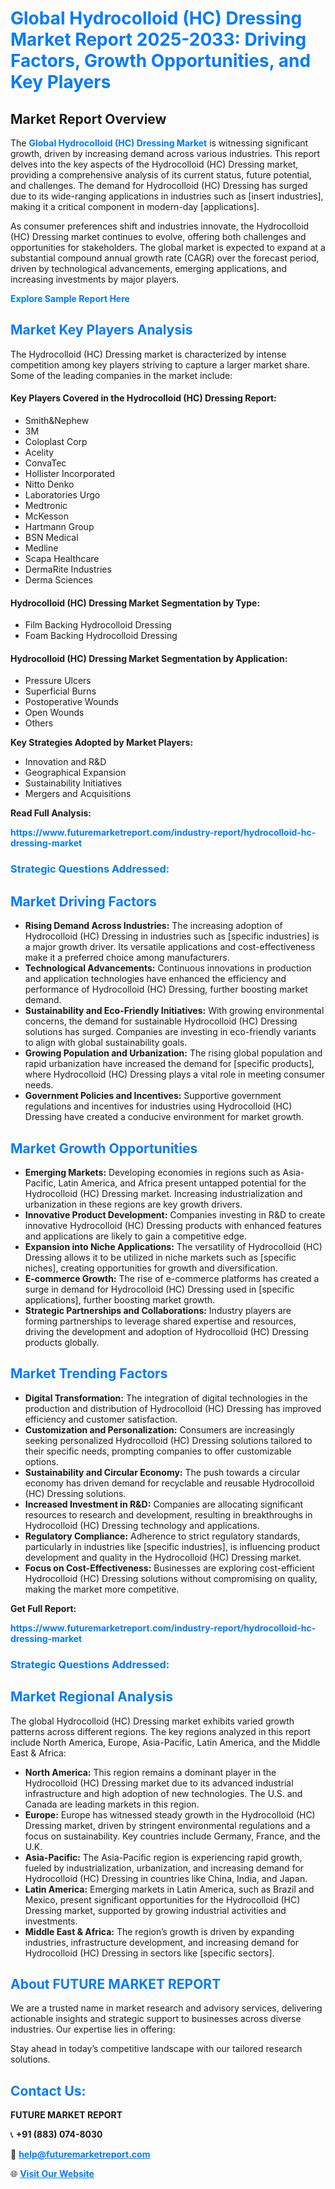 <h1 style="color: #007BFF;">Global Hydrocolloid (HC) Dressing Market Report 2025-2033: Driving Factors, Growth Opportunities, and Key Players</h1>

<section id="overview">
<h2>Market Report Overview</h2>
<p>The <a href="https://www.futuremarketreport.com/industry-report/hydrocolloid-hc-dressing-market" style="color: #007BFF; text-decoration: none;"><strong>Global Hydrocolloid (HC) Dressing Market</strong></a> is witnessing significant growth, driven by increasing demand across various industries. This report delves into the key aspects of the Hydrocolloid (HC) Dressing market, providing a comprehensive analysis of its current status, future potential, and challenges. The demand for Hydrocolloid (HC) Dressing has surged due to its wide-ranging applications in industries such as [insert industries], making it a critical component in modern-day [applications].</p>
<p>As consumer preferences shift and industries innovate, the Hydrocolloid (HC) Dressing market continues to evolve, offering both challenges and opportunities for stakeholders. The global market is expected to expand at a substantial compound annual growth rate (CAGR) over the forecast period, driven by technological advancements, emerging applications, and increasing investments by major players.</p>
</section>

<section id="overview">
<p><a href="https://www.futuremarketreport.com/request-sample/reportId=102037" style="color: #007BFF; text-decoration: none;"><strong>Explore Sample Report Here</strong></a></p>
</section>

<section id="key-players">
<h2 style="color: #007BFF;">Market Key Players Analysis</h2>
<p>The Hydrocolloid (HC) Dressing market is characterized by intense competition among key players striving to capture a larger market share. Some of the leading companies in the market include:</p>
<h4>Key Players Covered in the Hydrocolloid (HC) Dressing Report:</h4>
<ul><li>Smith&amp;Nephew</li><li>3M</li><li>Coloplast Corp</li><li>Acelity</li><li>ConvaTec</li><li>Hollister Incorporated</li><li>Nitto Denko</li><li>Laboratories Urgo</li><li>Medtronic</li><li>McKesson</li><li>Hartmann Group</li><li>BSN Medical</li><li>Medline</li><li>Scapa Healthcare</li><li>DermaRite Industries</li><li>Derma Sciences</li></ul>
<h4>Hydrocolloid (HC) Dressing Market Segmentation by Type:</h4>
<ul><li>Film Backing Hydrocolloid Dressing</li><li>Foam Backing Hydrocolloid Dressing</li></ul>

<h4>Hydrocolloid (HC) Dressing Market Segmentation by Application:</h4>
<ul><li>Pressure Ulcers</li><li>Superficial Burns</li><li>Postoperative Wounds</li><li>Open Wounds</li><li>Others</li></ul>
<p><strong>Key Strategies Adopted by Market Players:</strong></p>
<ul>
<li>Innovation and R&D</li>
<li>Geographical Expansion</li>
<li>Sustainability Initiatives</li>
<li>Mergers and Acquisitions</li>
</ul>
</section>

<section>
<p><strong>Read Full Analysis: </strong></p><a href="https://www.futuremarketreport.com/industry-report/hydrocolloid-hc-dressing-market" style="color: #007BFF; text-decoration: none;"><strong>https://www.futuremarketreport.com/industry-report/hydrocolloid-hc-dressing-market</strong></a>
<h3 style="color: #007BFF;">Strategic Questions Addressed:</h3>
</section>

<section id="driving-factors">
<h2 style="color: #007BFF;">Market Driving Factors</h2>
<ul>
<li><strong>Rising Demand Across Industries:</strong> The increasing adoption of Hydrocolloid (HC) Dressing in industries such as [specific industries] is a major growth driver. Its versatile applications and cost-effectiveness make it a preferred choice among manufacturers.</li>
<li><strong>Technological Advancements:</strong> Continuous innovations in production and application technologies have enhanced the efficiency and performance of Hydrocolloid (HC) Dressing, further boosting market demand.</li>
<li><strong>Sustainability and Eco-Friendly Initiatives:</strong> With growing environmental concerns, the demand for sustainable Hydrocolloid (HC) Dressing solutions has surged. Companies are investing in eco-friendly variants to align with global sustainability goals.</li>
<li><strong>Growing Population and Urbanization:</strong> The rising global population and rapid urbanization have increased the demand for [specific products], where Hydrocolloid (HC) Dressing plays a vital role in meeting consumer needs.</li>
<li><strong>Government Policies and Incentives:</strong> Supportive government regulations and incentives for industries using Hydrocolloid (HC) Dressing have created a conducive environment for market growth.</li>
</ul>
</section>

<section id="growth-opportunities">
<h2 style="color: #007BFF;">Market Growth Opportunities</h2>
<ul>
<li><strong>Emerging Markets:</strong> Developing economies in regions such as Asia-Pacific, Latin America, and Africa present untapped potential for the Hydrocolloid (HC) Dressing market. Increasing industrialization and urbanization in these regions are key growth drivers.</li>
<li><strong>Innovative Product Development:</strong> Companies investing in R&D to create innovative Hydrocolloid (HC) Dressing products with enhanced features and applications are likely to gain a competitive edge.</li>
<li><strong>Expansion into Niche Applications:</strong> The versatility of Hydrocolloid (HC) Dressing allows it to be utilized in niche markets such as [specific niches], creating opportunities for growth and diversification.</li>
<li><strong>E-commerce Growth:</strong> The rise of e-commerce platforms has created a surge in demand for Hydrocolloid (HC) Dressing used in [specific applications], further boosting market growth.</li>
<li><strong>Strategic Partnerships and Collaborations:</strong> Industry players are forming partnerships to leverage shared expertise and resources, driving the development and adoption of Hydrocolloid (HC) Dressing products globally.</li>
</ul>
</section>

<section id="trending-factors">
<h2 style="color: #007BFF;">Market Trending Factors</h2>
<ul>
<li><strong>Digital Transformation:</strong> The integration of digital technologies in the production and distribution of Hydrocolloid (HC) Dressing has improved efficiency and customer satisfaction.</li>
<li><strong>Customization and Personalization:</strong> Consumers are increasingly seeking personalized Hydrocolloid (HC) Dressing solutions tailored to their specific needs, prompting companies to offer customizable options.</li>
<li><strong>Sustainability and Circular Economy:</strong> The push towards a circular economy has driven demand for recyclable and reusable Hydrocolloid (HC) Dressing solutions.</li>
<li><strong>Increased Investment in R&D:</strong> Companies are allocating significant resources to research and development, resulting in breakthroughs in Hydrocolloid (HC) Dressing technology and applications.</li>
<li><strong>Regulatory Compliance:</strong> Adherence to strict regulatory standards, particularly in industries like [specific industries], is influencing product development and quality in the Hydrocolloid (HC) Dressing market.</li>
<li><strong>Focus on Cost-Effectiveness:</strong> Businesses are exploring cost-efficient Hydrocolloid (HC) Dressing solutions without compromising on quality, making the market more competitive.</li>
</ul>
</section>

<section>
<p><strong>Get Full Report: </strong></p><a href="https://www.futuremarketreport.com/industry-report/hydrocolloid-hc-dressing-market" style="color: #007BFF; text-decoration: none;"><strong>https://www.futuremarketreport.com/industry-report/hydrocolloid-hc-dressing-market</strong></a>
<h3 style="color: #007BFF;">Strategic Questions Addressed:</h3>
</section>


<section id="regional-analysis">
<h2 style="color: #007BFF;">Market Regional Analysis</h2>
<p>The global Hydrocolloid (HC) Dressing market exhibits varied growth patterns across different regions. The key regions analyzed in this report include North America, Europe, Asia-Pacific, Latin America, and the Middle East & Africa:</p>
<ul>
<li><strong>North America:</strong> This region remains a dominant player in the Hydrocolloid (HC) Dressing market due to its advanced industrial infrastructure and high adoption of new technologies. The U.S. and Canada are leading markets in this region.</li>
<li><strong>Europe:</strong> Europe has witnessed steady growth in the Hydrocolloid (HC) Dressing market, driven by stringent environmental regulations and a focus on sustainability. Key countries include Germany, France, and the U.K.</li>
<li><strong>Asia-Pacific:</strong> The Asia-Pacific region is experiencing rapid growth, fueled by industrialization, urbanization, and increasing demand for Hydrocolloid (HC) Dressing in countries like China, India, and Japan.</li>
<li><strong>Latin America:</strong> Emerging markets in Latin America, such as Brazil and Mexico, present significant opportunities for the Hydrocolloid (HC) Dressing market, supported by growing industrial activities and investments.</li>
<li><strong>Middle East & Africa:</strong> The region’s growth is driven by expanding industries, infrastructure development, and increasing demand for Hydrocolloid (HC) Dressing in sectors like [specific sectors].</li>
</ul>
</section>

<footer>
<h2 style="color: #007BFF;">About FUTURE MARKET REPORT</h2>
<p>We are a trusted name in market research and advisory services, delivering actionable insights and strategic support to businesses across diverse industries. Our expertise lies in offering:</p>

<p>Stay ahead in today’s competitive landscape with our tailored research solutions.</p>

<h2 style="color: #007BFF;">Contact Us:</h2>
<p><strong>FUTURE MARKET REPORT</strong></p>
<p>📞 <strong>+91 (883) 074-8030</strong></p>
<p>📧 <strong><a href="mailto:help@futuremarketreport.com" style="color: #007BFF;">help@futuremarketreport.com</a></strong></p>
<p>🌐 <strong><a href="https://www.futuremarketreport.com/" style="color: #007BFF;">Visit Our Website</a></strong></p>
</footer>